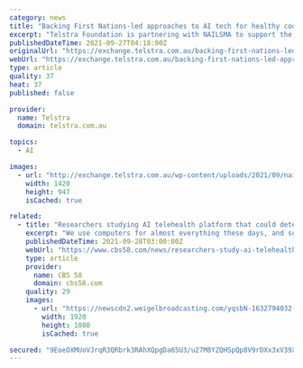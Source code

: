 ```yaml
---
category: news
title: "Backing First Nations-led approaches to AI tech for healthy country"
excerpt: "Telstra Foundation is partnering with NAILSMA to support the Healthy Country AI Training initiative, bringing leading technology to the bush."
publishedDateTime: 2021-09-27T04:18:00Z
originalUrl: "https://exchange.telstra.com.au/backing-first-nations-led-approaches-to-ai-tech-for-healthy-country/"
webUrl: "https://exchange.telstra.com.au/backing-first-nations-led-approaches-to-ai-tech-for-healthy-country/"
type: article
quality: 37
heat: 37
published: false

provider:
  name: Telstra
  domain: telstra.com.au

topics:
  - AI

images:
  - url: "http://exchange.telstra.com.au/wp-content/uploads/2021/09/nailsma-3.jpg"
    width: 1420
    height: 947
    isCached: true

related:
  - title: "Researchers studying AI telehealth platform that could detect mental health conditions"
    excerpt: "We use computers for almost everything these days, and soon we may use a computer to diagnose your mental health. Advocate Aurora Health researchers have joined a clinical trial st"
    publishedDateTime: 2021-09-28T03:00:00Z
    webUrl: "https://www.cbs58.com/news/researchers-study-ai-telehealth-platform-that-could-detect-mental-health-conditions"
    type: article
    provider:
      name: CBS 58
      domain: cbs58.com
    quality: 29
    images:
      - url: "https://newscdn2.weigelbroadcasting.com/yqsbN-1632794032-207717-blog-FINAL%20BILL%20AI%20AND%20DEPRESSION%20PKG_00-01-43%2C20.JPG"
        width: 1920
        height: 1080
        isCached: true

secured: "9EoeOXMUoVJrqR3QRbrk3RAhXQpgDa65U3/u27M8YZQHSpQp8V9rDXx3xV39Xe0cHRlX0r0wvoWXm7VUkr4JTENUPj8SgBwHxpxsz9yer6QKsvnd9ACE7o572APYSXcukprBrZuJ1rV6U4RByyPhSJjJ+OTQVrF2gxrbFyoZzx0pr8jkxMKuoCYLjThuKShVm0v8q3NhMcyX+5WF32/jKbdzwIYUdrS0e73SoKFJ5L5r5D4b6JD5QFPiQzercwEgnDPMGva1acniMflI5BSFGBs+8qQF2fxEqj4F8EMZto9IgG/Q52s7cwgNfh27EJx+ccLmE0MvgkpDuIIwx7Pq8cN8ynejFHXdJ9ax8PFMNjg=;rpdm9e/7aKvWIrvkPYyN7w=="
---
```


